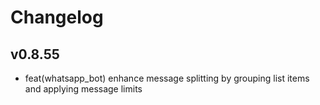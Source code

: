 # Changelog

## v0.8.55

- feat(whatsapp_bot) enhance message splitting by grouping list items and applying message limits
